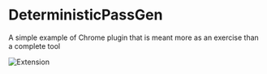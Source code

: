 DeterministicPassGen
====================

A simple example of Chrome plugin that is meant more as an exercise than a complete tool


![Extension](https://raw.github.com/nicolacimmino/DeterministicPassGen/master/ScreenShot0.png)
